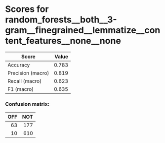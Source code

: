 # Scores for random_forests__both__3-gram__finegrained__lemmatize__content_features__none__none
|      Score      |Value|
|-----------------|----:|
|Accuracy         |0.783|
|Precision (macro)|0.819|
|Recall (macro)   |0.623|
|F1 (macro)       |0.635|

### Confusion matrix:
|OFF|NOT|
|--:|--:|
| 63|177|
| 10|610|
